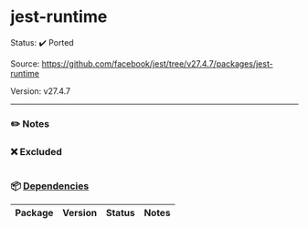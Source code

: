 # jest-runtime

Status: :heavy_check_mark: Ported

Source: https://github.com/facebook/jest/tree/v27.4.7/packages/jest-runtime

Version: v27.4.7

---

### :pencil2: Notes

### :x: Excluded
```
```

### :package: [Dependencies](https://github.com/facebook/jest/blob/v27.4.7/packages/jest-runtime/package.json)
| Package            | Version | Status                    | Notes                                            |
| ------------------ | ------- | ------------------------- | ------------------------------------------------ |
